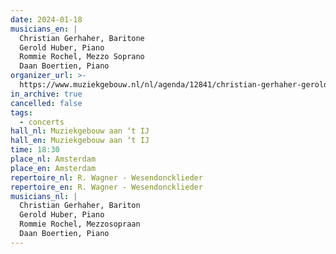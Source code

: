 ```yaml
---
date: 2024-01-18
musicians_en: |
  Christian Gerhaher, Baritone
  Gerold Huber, Piano
  Rommie Rochel, Mezzo Soprano
  Daan Boertien, Piano
organizer_url: >-
  https://www.muziekgebouw.nl/nl/agenda/12841/christian-gerhaher-gerold-huber/faure-tsjaikovski-en-chopin
in_archive: true
cancelled: false
tags:
  - concerts
hall_nl: Muziekgebouw aan ‘t IJ
hall_en: Muziekgebouw aan ‘t IJ
time: 18:30
place_nl: Amsterdam
place_en: Amsterdam
repertoire_nl: R. Wagner - Wesendoncklieder
repertoire_en: R. Wagner - Wesendoncklieder
musicians_nl: |
  Christian Gerhaher, Bariton
  Gerold Huber, Piano
  Rommie Rochel, Mezzosopraan
  Daan Boertien, Piano
---
```

